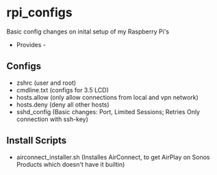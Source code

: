# rpi_configs

Basic config changes on inital setup of my Raspberry Pi's
- Provides -

## Configs
- zshrc (user and root)
- cmdline.txt (configs for 3.5 LCD)
- hosts.allow (only allow connections from local and vpn network)
- hosts.deny (deny all other hosts)
- sshd_config (Basic changes: Port, Limited Sessions; Retries Only connection with ssh-key)

## Install Scripts
- airconnect_installer.sh (Installes AirConnect, to get AirPlay on Sonos Products which doesn't have it builtin) 
